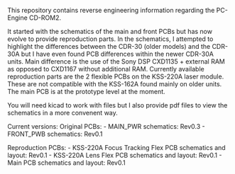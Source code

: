 This repository contains reverse engineering information regarding the PC-Engine CD-ROM2.

It started with the schematics of the main and front PCBs but has now evolve to provide reproduction parts. In the schematics, I attempted to highlight the differences between the CDR-30 (older models) and the CDR-30A but I have even found PCB differences within the newer CDR-30A units. Main difference is the use of the Sony DSP CXD1135 + external RAM as opposed to CXD1167 without additional RAM.
Currently available reproduction parts are the 2 flexible PCBs on the KSS-220A laser module. These are not compatible with the KSS-162A found mainly on older units. The main PCB is at the prototype level at the moment.

You will need kicad to work with files but I also provide pdf files to view the schematics in a more convenent way.

Current versions:
Original PCBs:
	- MAIN_PWR schematics: Rev0.3
	- FRONT_PWB schematics: Rev0.1
	
Reproduction PCBs:
	- KSS-220A Focus Tracking Flex PCB schematics and layout: Rev0.1
	- KSS-220A Lens Flex PCB schematics and layout: Rev0.1
	- Main PCB schematics and layout: Rev0.1
	
	
